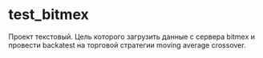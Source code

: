 # test_bitmex
Проект текстовый. Цель которого загрузить данные с сервера bitmex и провести backatest на торговой стратегии moving average crossover.
